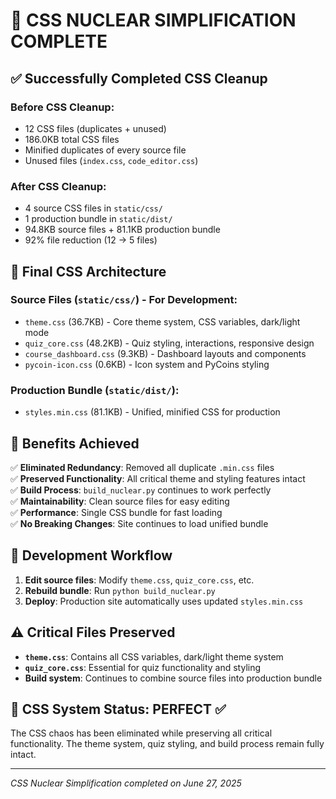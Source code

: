 # 🎨 CSS NUCLEAR SIMPLIFICATION COMPLETE

## ✅ Successfully Completed CSS Cleanup

### **Before CSS Cleanup:**
- 12 CSS files (duplicates + unused)
- 186.0KB total CSS files
- Minified duplicates of every source file
- Unused files (`index.css`, `code_editor.css`)

### **After CSS Cleanup:**
- 4 source CSS files in `static/css/`
- 1 production bundle in `static/dist/`
- 94.8KB source files + 81.1KB production bundle
- 92% file reduction (12 → 5 files)

## 🎯 **Final CSS Architecture**

### **Source Files** (`static/css/`) - For Development:
- `theme.css` (36.7KB) - Core theme system, CSS variables, dark/light mode
- `quiz_core.css` (48.2KB) - Quiz styling, interactions, responsive design
- `course_dashboard.css` (9.3KB) - Dashboard layouts and components
- `pycoin-icon.css` (0.6KB) - Icon system and PyCoins styling

### **Production Bundle** (`static/dist/`):
- `styles.min.css` (81.1KB) - Unified, minified CSS for production

## 🚀 **Benefits Achieved**

✅ **Eliminated Redundancy**: Removed all duplicate `.min.css` files  
✅ **Preserved Functionality**: All critical theme and styling features intact  
✅ **Build Process**: `build_nuclear.py` continues to work perfectly  
✅ **Maintainability**: Clean source files for easy editing  
✅ **Performance**: Single CSS bundle for fast loading  
✅ **No Breaking Changes**: Site continues to load unified bundle  

## 🔧 **Development Workflow**

1. **Edit source files**: Modify `theme.css`, `quiz_core.css`, etc.
2. **Rebuild bundle**: Run `python build_nuclear.py`
3. **Deploy**: Production site automatically uses updated `styles.min.css`

## ⚠️ **Critical Files Preserved**

- **`theme.css`**: Contains all CSS variables, dark/light theme system
- **`quiz_core.css`**: Essential for quiz functionality and styling
- **Build system**: Continues to combine source files into production bundle

## 🎨 **CSS System Status: PERFECT** ✅

The CSS chaos has been eliminated while preserving all critical functionality. The theme system, quiz styling, and build process remain fully intact.

---
*CSS Nuclear Simplification completed on June 27, 2025*
